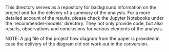 This directory serves as a repository for background information on the project and for the delivery of a summary of the analysis. For a more detailed account of the results, please check the Jupyter Notebooks under the 'recommender-models' directory. They not only provide code, but also results, observations and conclusions for various elements of the analysis.

NOTE: A jpg file of the project flow diagram from the paper is provided in case the delivery of the diagram did not work out in the conversion.
